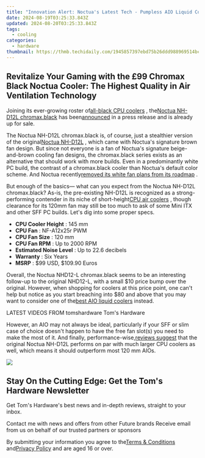 ```yaml
---
title: "Innovation Alert: Noctua's Latest Tech - Pumpless AIO Liquid Cooler with Advanced Evaporation Method"
date: 2024-08-19T03:25:33.843Z
updated: 2024-08-20T03:25:33.843Z
tags:
  - cooling
categories:
  - hardware
thumbnail: https://thmb.techidaily.com/1945857397ebd75b26ddd988969514bcfe07be7bef56803fb658a77091d094a7.jpg
---
```


## Revitalize Your Gaming with the £99 Chromax Black Noctua Cooler: The Highest Quality in Air Ventilation Technology

Joining its ever-growing roster of[all-black CPU coolers](https://www.tomshardware.com/pc-components/cooling/noctua-releases-blacked-out-nh-d9l-and-nh-l9x65-chromablack-cpu-coolers) , the[Noctua NH-D12L chromax.black](https://target.georiot.com/Proxy.ashx?tsid=45723&GR%5FURL=https%3A%2F%2Famazon.com%2Fdp%2FB0CVKZ9T3Q%3Ftag%3Dhawk-future-20%26ascsubtag%3Dtomshardware-us-9816298357526699486-20) has been[announced](https://noctua.at/en/noctua-presents-nh-d12l-chromax-black-cpu-cooler) in a press release and is already up for sale.

 The Noctua NH-D12L chromax.black is, of course, just a stealthier version of the original[Noctua NH-D12L](https://www.tomshardware.com/news/noctua-nh-d12l-cpu-cooler) , which came with Noctua's signature brown fan design. But since not everyone is a fan of Noctua's signature beige-and-brown cooling fan designs, the chromax.black series exists as an alternative that should work with more builds. Even in a predominantly white PC build, the contrast of a chromax.black cooler than Noctua's default color scheme. And Noctua recently[removed its white fan plans from its roadmap](https://www.tomshardware.com/news/noctua-white-fans-roadmap) .

 But enough of the basics— what can you expect from the Noctua NH-D12L chromax.black? As-is, the pre-existing NH-D12L is recognized as a strong-performing contender in its niche of short-height[CPU air coolers](https://www.tomshardware.com/reviews/best-cpu-coolers,4181.html) , though clearance for its 120mm fan may still be too much to ask of some Mini ITX and other SFF PC builds. Let's dig into some proper specs.

* **CPU Cooler Height** : 145 mm
* **CPU Fan** : NF-A12x25r PWM
* **CPU Fan Size** : 120 mm
* **CPU Fan RPM** : Up to 2000 RPM
* **Estimated Noise Level** : Up to 22.6 decibels
* **Warranty** : Six Years
* **MSRP** : $99 USD, $109.90 Euros

 Overall, the Noctua NHD12-L chromax.black seems to be an interesting follow-up to the original NHD12-L, with a small $10 price bump over the original. However, when shopping for coolers at this price point, one can't help but notice as you start breaching into $80 and above that you may want to consider one of the[best AIO liquid coolers](https://www.tomshardware.com/best-picks/best-aio-coolers) instead.

 LATEST VIDEOS FROM tomshardware Tom's Hardware

 However, an AIO may not always be ideal, particularly if your SFF or slim case of choice doesn't happen to have the free fan slot(s) you need to make the most of it. And finally, performance-wise,[reviews suggest](https://youtu.be/xZQwKgf%5FIYU?t=380) that the original Noctua NH-D12L performs on par with much larger CPU coolers as well, which means it should outperform most 120 mm AIOs.

<!-- affiliate ads begin -->
<a href="https://store.iobit.com/order/checkout.php?PRODS=4596923&QTY=1&AFFILIATE=108875&CART=1"><img src="https://secure.avangate.com/images/merchant/184260348236f9554fe9375772ff966e/ascscan_468X60.png" border="0"></a>
<!-- affiliate ads end -->
## Stay On the Cutting Edge: Get the Tom's Hardware Newsletter

 Get Tom's Hardware's best news and in-depth reviews, straight to your inbox.

 Contact me with news and offers from other Future brands  Receive email from us on behalf of our trusted partners or sponsors

 By submitting your information you agree to the[Terms & Conditions](https://futureplc.com/terms-conditions/) and[Privacy Policy](https://futureplc.com/privacy-policy/) and are aged 16 or over.


<ins class="adsbygoogle"
     style="display:block"
     data-ad-format="autorelaxed"
     data-ad-client="ca-pub-7571918770474297"
     data-ad-slot="1223367746"></ins>



<ins class="adsbygoogle"
     style="display:block"
     data-ad-client="ca-pub-7571918770474297"
     data-ad-slot="8358498916"
     data-ad-format="auto"
     data-full-width-responsive="true"></ins>


